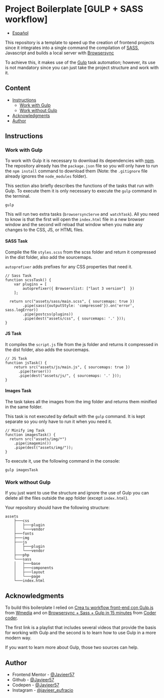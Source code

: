 # Project Boilerplate [GULP + SASS workflow]

-   [Español](./README.es.md)

This repository is a template to speed up the creation of frontend projects since it integrates into a single command the compilation of [SASS](https://sass-lang.com/), Javascript and builds a local server with [Browsersync](https://browsersync.io/)

To achieve this, it makes use of the [Gulp](https://gulpjs.com/) task automation; however, its use is not mandatory since you can just take the project structure and work with it.

## Content

-   [Instructions](#instructions)
    -   [Work with Gulp](#work-with-gulp)
    -   [Work without Gulp](#work-without-gulp)
-   [Acknowledgments](#acknowledgments)
-   [Author](#author)

## Instructions

### Work with Gulp

To work with Gulp it is necessary to download its dependencies with [npm](https://www.npmjs.com/). The repository already has the `package.json` file so you will only have to run the `npm install` command to download them (Note: the `.gitignore` file already ignores the `node_modules` folder).

This section also briefly describes the functions of the tasks that run with Gulp. To execute them it is only necessary to execute the `gulp` command in the terminal.

```
gulp
```

This will run two extra tasks (`browsersyncServe` and` watchTask`). All you need to know is that the first will open the `index.html` file in a new browser window and the second will reload that window when you make any changes to the CSS, JS, or HTML files.

#### SASS Task

Compile the file `styles.scss` from the scss folder and return it compressed in the dist folder, also add the sourcemaps.

`autoprefixer` adds prefixes for any CSS properties that need it.

```JS
// Sass Task
function scssTask() {
	var plugins = [
		autoprefixer({ Browserslist: ["last 3 version"]  })
	];

  return src("assets/sass/main.scss", { sourcemaps: true })
		.pipe(sass({outputStyle: 'compressed'}).on('error', sass.logError))
		.pipe(postcss(plugins))
		.pipe(dest("assets/css", { sourcemaps: '.' }));
}
```

#### JS Task

It compiles the `script.js` file from the js folder and returns it compressed in the dist folder, also adds the sourcemaps.

```JS
// JS Task
function jsTask() {
  	return src("assets/js/main.js", { sourcemaps: true })
      .pipe(terser())
      .pipe(dest("assets/js/", { sourcemaps: '.' }));
}
```

#### Images Task

The task takes all the images from the img folder and returns them minified in the same folder.

This task is not executed by default with the `gulp` command. It is kept separate so you only have to run it when you need it.

```JS
// Minify img Task
function imagesTask() {
  return src("assets/img/*")
    .pipe(imagemin())
    .pipe(dest("assets/img/"));
}
```

To execute it, use the following command in the console:

```
gulp imagesTask
```

### Work without Gulp

If you just want to use the structure and ignore the use of Gulp you can delete all the files outside the app folder (except `index.html`).

Your repository should have the following structure:

```
assets
    ├───css
    │   ├───plugin
    │   └───vendor
    ├───fonts
    ├───img
    ├───js
    │   ├───plugin
    │   └───vendor
    ├───php
    └───sass
    │   ├───base
    │   ├───components
    │   ├───layout
    │   └───page
    └───index.html
```

## Acknowledgments

To build this boilerplate I relied on [Crea tu workflow front-end con Gulp.js](https://youtube.com/playlist?list=PLM-Y_YQmMEqBscmoT5y_W91oUnr_D4ulf) from [Wmedia](https://www.youtube.com/c/juanwmedia) and on [Browsersync + Sass + Gulp in 15 minutes](https://youtu.be/q0E1hbcj-NI) from [Coder coder](https://www.youtube.com/c/TheCoderCoder).

The first link is a playlist that includes several videos that provide the basis for working with Gulp and the second is to learn how to use Gulp in a more modern way.

If you want to learn more about Gulp, those two sources can help.

## Author

-   Frontend Mentor - [@Javieer57](https://www.frontendmentor.io/profile/Javieer57)
-   Github - [@Javieer57](https://github.com/Javieer57)
-   Codepen - [@Javieer57](https://codepen.io/Javieer57)
-   Instagram - [@javieer_eufracio](https://www.instagram.com/javieer_eufracio/)
